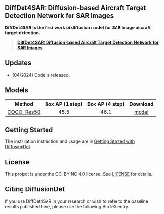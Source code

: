 ## DiffDet4SAR: Diffusion-based Aircraft Target Detection Network for SAR Images

**DiffDet4SAR is the first work of diffusion model for SAR image aircraft target detection.**




> [**DiffDet4SAR: Diffusion-based Aircraft Target Detection Network for SAR Images**](https://arxiv.org/abs/2211.09788)               


## Updates
- (04/2024) Code is released.

## Models
Method | Box AP (1 step) | Box AP (4 step) | Download
--- |:---:|:---:|:---:
[COCO-Res50](configs/diffdet.coco.res50.yaml) | 45.5 | 46.1 | [model](https://github.com/ShoufaChen/DiffusionDet/releases/download/v0.1/diffdet_coco_res50.pth)



## Getting Started

The installation instruction and usage are in [Getting Started with DiffusionDet](GETTING_STARTED.md).


## License

This project is under the CC-BY-NC 4.0 license. See [LICENSE](LICENSE) for details.


## Citing DiffusionDet

If you use DiffDet4SAR in your research or wish to refer to the baseline results published here, please use the following BibTeX entry.

```BibTeX

```
